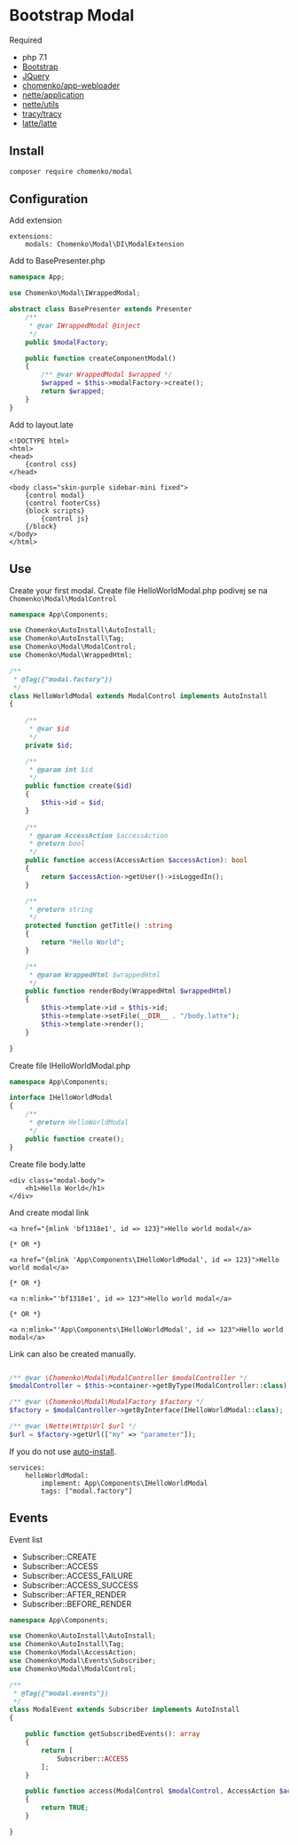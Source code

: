 # Bootstrap Modal
Required
 - php 7.1
 - [Bootstrap](https://getbootstrap.com/docs/3.3/)
 - [JQuery](https://github.com/jquery/jquery)
 - [chomenko/app-webloader](https://github.com/chomenko/AppWebLoader)
 - [nette/application](https://github.com/nette/application)
 - [nette/utils](https://github.com/nette/utils)
 - [tracy/tracy](https://github.com/nette/tracy)
 - [latte/latte](https://github.com/nette/latte)

## Install

````sh
composer require chomenko/modal
````

## Configuration

Add extension
````neon
extensions:
    modals: Chomenko\Modal\DI\ModalExtension
````

Add to BasePresenter.php
````php
namespace App;

use Chomenko\Modal\IWrappedModal;

abstract class BasePresenter extends Presenter
	/**
	 * @var IWrappedModal @inject
	 */
	public $modalFactory;

	public function createComponentModal()
	{
		/** @var WrappedModal $wrapped */
		$wrapped = $this->modalFactory->create();
		return $wrapped;
	}
}
````

Add to layout.late
````latte
<!DOCTYPE html>
<html>
<head>
	{control css}
</head>

<body class="skin-purple sidebar-mini fixed">
	{control modal}
	{control footerCss}
    {block scripts}
    	{control js}
    {/block}
</body>
</html>
````

## Use

Create your first modal. Create file HelloWorldModal.php podivej se na ``Chomenko\Modal\ModalControl``

````php
namespace App\Components;

use Chomenko\AutoInstall\AutoInstall;
use Chomenko\AutoInstall\Tag;
use Chomenko\Modal\ModalControl;
use Chomenko\Modal\WrappedHtml;

/**
 * @Tag({"modal.factory"})
 */
class HelloWorldModal extends ModalControl implements AutoInstall
{
	
	/**
	 * @var $id
	 */
	private $id;

	/**
	 * @param int $id
	 */
	public function create($id)
	{
		$this->id = $id;
	}
	
	/**
	 * @param AccessAction $accessAction
	 * @return bool
	 */
	public function access(AccessAction $accessAction): bool
	{
		return $accessAction->getUser()->isLoggedIn();
	}

	/**
	 * @return string
	 */
	protected function getTitle() :string
	{
		return "Hello World";
	}

	/**
	 * @param WrappedHtml $wrappedHtml
	 */
	public function renderBody(WrappedHtml $wrappedHtml)
	{
		$this->template->id = $this->id;
		$this->template->setFile(__DIR__ . "/body.latte");
		$this->template->render();
	}

}
````

Create file IHelloWorldModal.php

````php
namespace App\Components;

interface IHelloWorldModal
{
	/**
	 * @return HelloWorldModal
	 */
	public function create();
}
````

Create file body.latte

````latte
<div class="modal-body">
	<h1>Hello World</h1>
</div>
````

And create modal link
````latte
<a href="{mlink 'bf1318e1', id => 123}">Hello world modal</a>

{* OR *}

<a href="{mlink 'App\Components\IHelloWorldModal', id => 123}">Hello world modal</a>

{* OR *}

<a n:mlink="'bf1318e1', id => 123">Hello world modal</a>

{* OR *}

<a n:mlink="'App\Components\IHelloWorldModal', id => 123">Hello world modal</a>
````

Link can also be created manually.
````php

/** @var \Chomenko\Modal\ModalController $modalController */
$modalController = $this->container->getByType(ModalController::class);

/** @var \Chomenko\Modal\ModalFactory $factory */
$factory = $modalController->getByInterface(IHelloWorldModal::class);

/** @var \Nette\Http\Url $url */
$url = $factory->getUrl(["my" => "parameter"]);

````

If you do not use [auto-install](https://github.com/chomenko/AutoInstall).

````neon
services:
    helloWorldModal:
    	implement: App\Components\IHelloWorldModal
    	tags: ["modal.factory"]
````

## Events
Event list
- Subscriber::CREATE
- Subscriber::ACCESS
- Subscriber::ACCESS_FAILURE
- Subscriber::ACCESS_SUCCESS
- Subscriber::AFTER_RENDER
- Subscriber::BEFORE_RENDER

````php
namespace App\Components;

use Chomenko\AutoInstall\AutoInstall;
use Chomenko\AutoInstall\Tag;
use Chomenko\Modal\AccessAction;
use Chomenko\Modal\Events\Subscriber;
use Chomenko\Modal\ModalControl;

/**
 * @Tag({"modal.events"})
 */
class ModalEvent extends Subscriber implements AutoInstall
{

	public function getSubscribedEvents(): array
	{
		return [
			Subscriber::ACCESS
		];
	}

	public function access(ModalControl $modalControl, AccessAction $accessAction): bool
	{
		return TRUE;
	}

}
````

